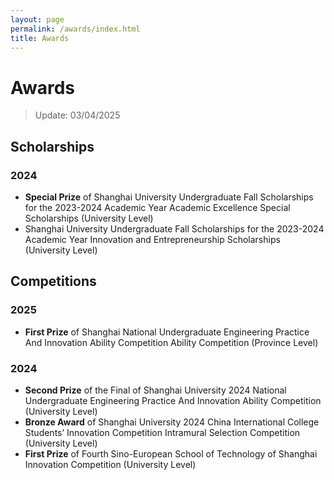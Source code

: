 ```yaml
---
layout: page
permalink: /awards/index.html
title: Awards
---
```


# Awards
> Update: 03/04/2025

## Scholarships
### 2024
- **Special Prize** of Shanghai University Undergraduate Fall Scholarships for the 2023-2024 Academic Year Academic Excellence Special Scholarships (University Level)
- Shanghai University Undergraduate Fall Scholarships for the 2023-2024 Academic Year Innovation and Entrepreneurship Scholarships (University Level)

## Competitions
### 2025
- **First Prize** of Shanghai National Undergraduate Engineering Practice And Innovation Ability Competition Ability Competition (Province Level)

### 2024
- **Second Prize** of the Final of Shanghai University 2024 National Undergraduate Engineering Practice And Innovation Ability Competition (University Level)
- **Bronze Award** of Shanghai University 2024 China International College Students’ Innovation Competition Intramural Selection Competition (University Level)
- **First Prize** of Fourth Sino-European School of Technology of Shanghai Innovation Competition (University Level)
